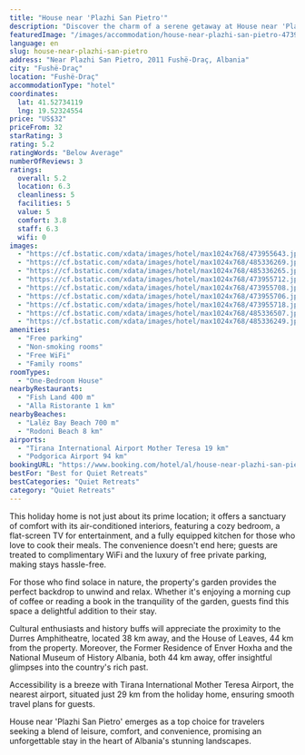 ```yaml
---
title: "House near 'Plazhi San Pietro'"
description: "Discover the charm of a serene getaway at House near 'Plazhi San Pietro', a prime holiday home offering a blend of comfort and convenience for travelers seeking a peaceful retreat."
featuredImage: "/images/accommodation/house-near-plazhi-san-pietro-473955643.jpg"
language: en
slug: house-near-plazhi-san-pietro
address: "Near Plazhi San Pietro, 2011 Fushë-Draç, Albania"
city: "Fushë-Draç"
location: "Fushë-Draç"
accommodationType: "hotel"
coordinates:
  lat: 41.52734119
  lng: 19.52324554
price: "US$32"
priceFrom: 32
starRating: 3
rating: 5.2
ratingWords: "Below Average"
numberOfReviews: 3
ratings:
  overall: 5.2
  location: 6.3
  cleanliness: 5
  facilities: 5
  value: 5
  comfort: 3.8
  staff: 6.3
  wifi: 0
images:
  - "https://cf.bstatic.com/xdata/images/hotel/max1024x768/473955643.jpg?k=2adacec5f3bc57f5518d07fcaff672ece620b9fa445885b63085e42a98cb016a&o=&hp=1"
  - "https://cf.bstatic.com/xdata/images/hotel/max1024x768/485336269.jpg?k=4bd3fd1583b2bf1a688b8e9ba3fbcbede433b61198edc84b0dd38d0f6ac8ecf5&o=&hp=1"
  - "https://cf.bstatic.com/xdata/images/hotel/max1024x768/485336265.jpg?k=4042788ac6ba9bb9786834c85dacec278e6cae96f14d31974dd2f1e80e897af4&o=&hp=1"
  - "https://cf.bstatic.com/xdata/images/hotel/max1024x768/473955712.jpg?k=6f4a3a4f80b96895e353bb09d389078c7984b1dee160194125fead42038de37c&o=&hp=1"
  - "https://cf.bstatic.com/xdata/images/hotel/max1024x768/473955708.jpg?k=d4dffcd802b902eca6220c7f54f818d48847490f002cb1eb184c810158a1f418&o=&hp=1"
  - "https://cf.bstatic.com/xdata/images/hotel/max1024x768/473955706.jpg?k=27aa88941ced2a1af19c82a4d87890badd3a0ce262ced75bd613c95c3ace75b4&o=&hp=1"
  - "https://cf.bstatic.com/xdata/images/hotel/max1024x768/473955718.jpg?k=7fd3a91d14fe6a94d2f994f1378345c48b6943c3ff9bafc8456f55b2a5f706b9&o=&hp=1"
  - "https://cf.bstatic.com/xdata/images/hotel/max1024x768/485336507.jpg?k=00b0e7658a691dad374c9a92ad356a0360b113e0965c6e82f8196bf44f20bd09&o=&hp=1"
  - "https://cf.bstatic.com/xdata/images/hotel/max1024x768/485336249.jpg?k=8a974fead7954fe74938ba2c1bfe780e38c6a37cf56c733ae57817320d3f528c&o=&hp=1"
amenities:
  - "Free parking"
  - "Non-smoking rooms"
  - "Free WiFi"
  - "Family rooms"
roomTypes:
  - "One-Bedroom House"
nearbyRestaurants:
  - "Fish Land 400 m"
  - "Alla Ristorante 1 km"
nearbyBeaches:
  - "Lalëz Bay Beach 700 m"
  - "Rodoni Beach 8 km"
airports:
  - "Tirana International Airport Mother Teresa 19 km"
  - "Podgorica Airport 94 km"
bookingURL: "https://www.booking.com/hotel/al/house-near-plazhi-san-pietro.en-gb.html?aid=8035640"
bestFor: "Best for Quiet Retreats"
bestCategories: "Quiet Retreats"
category: "Quiet Retreats"
---
```


This holiday home is not just about its prime location; it offers a sanctuary of comfort with its air-conditioned interiors, featuring a cozy bedroom, a flat-screen TV for entertainment, and a fully equipped kitchen for those who love to cook their meals. The convenience doesn't end here; guests are treated to complimentary WiFi and the luxury of free private parking, making stays hassle-free.

For those who find solace in nature, the property's garden provides the perfect backdrop to unwind and relax. Whether it's enjoying a morning cup of coffee or reading a book in the tranquility of the garden, guests find this space a delightful addition to their stay.

Cultural enthusiasts and history buffs will appreciate the proximity to the Durres Amphitheatre, located 38 km away, and the House of Leaves, 44 km from the property. Moreover, the Former Residence of Enver Hoxha and the National Museum of History Albania, both 44 km away, offer insightful glimpses into the country's rich past.

Accessibility is a breeze with Tirana International Mother Teresa Airport, the nearest airport, situated just 29 km from the holiday home, ensuring smooth travel plans for guests.

House near 'Plazhi San Pietro' emerges as a top choice for travelers seeking a blend of leisure, comfort, and convenience, promising an unforgettable stay in the heart of Albania's stunning landscapes.